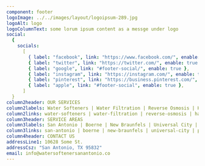 ```yaml
---
component: footer
logoImage: ../../images/layout/logoipsum-289.jpg
logoAlt: logo
logoColumnText: some lorum ipsum content as a messge under logo
social:
  {
    socials:
      [
        { label: "facebook", link: "https://www.facebook.com/", enable: true },
        { label: "twitter", link: "https://twitter.com/", enable: true },
        { label: "google", link: "#footer-social/", enable: true },
        { label: "instagram", link: "https://instagram.com/", enable: true },
        { label: "pinterest", link: "https://business.pinterest.com/", enable: true },
        { label: "apple", link: "#footer-social", enable: true },
      ]
  }
column2header: OUR SERVICES
column2labels: Water Softeners | Water Filtration | Reverse Osmosis | Hard Water Filters | Water Testing | Water Treatement | Whole House Water Filtration Systems | Well Water Systems
column2links: water-softeners | water-filtration | reverse-osmosis | hard-water-filters | water-testing | water-treatment | whole-house-water-filtration-systems | well-water-systems
column3header: SERVICE AREAS
column3labels: San Antonio | Boerne | New Braunfels | Universal City | Pleasanton | San Marcos |
column3links: san-antonio | boerne | new-braunfels | universal-city | pleasanton | san-marcos | 
column4header: CONTACT US
addressLine1: 10628 Some St.
addressCsz: "San Antonio, TX 95832"
email: info@watersoftenersanantonio.co
---
```


